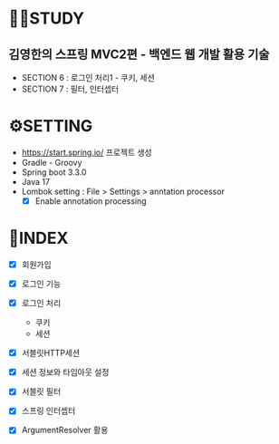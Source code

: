 # 👩‍💻STUDY

## 김영한의 스프링 MVC2편 - 백엔드 웹 개발 활용 기술

- SECTION 6 : 로그인 처리1 - 쿠키, 세션
- SECTION 7 : 필터, 인터셉터

# ⚙️SETTING

- https://start.spring.io/ 프로젝트 생성
- Gradle - Groovy
- Spring boot 3.3.0
- Java 17
- Lombok setting : File > Settings > anntation processor
  -  [X] Enable annotation processing

# 📒INDEX

- [x] 회원가입
- [x] 로그인 기능
- [x] 로그인 처리
  - 쿠키
  - 세션
- [X] 서블릿HTTP세션
- [X] 세션 정보와 타임아웃 설정
    
- [X] 서블릿 필터
- [X] 스프링 인터셉터
- [X] ArgumentResolver 활용 
